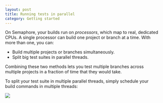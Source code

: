 ```yaml
---
layout: post
title: Running tests in parallel
category: Getting started
---
```


On Semaphore, your builds run on _processors_, which map to real, dedicated CPUs. A single processor can build one project or branch at a time. With more than one, you can:

- Build multiple projects or branches simultaneously.
- Split big test suites in parallel threads.

Combining these two methods lets you test multiple branches across multiple projects in a fraction of time that they would take.

To split your test suite in multiple parallel threads, simply schedule your build commands in multiple threads:

<img src="/docs/assets/img/running-tests-in-parallel/threads.png" class="img-responsive">
